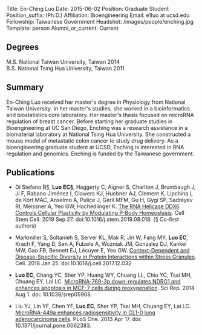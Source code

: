 Title: En-Ching Luo
Date: 2015-06-02
Position: Graduate Student
Position_suffix: (Ph.D.)
Affiliation: Bioengineering
Email: e1luo at ucsd.edu
Fellowship: Taiwanese Government
Headshot: /images/people/enching.jpg
Template: person
Alumni_or_current: Current
<!-- Status: draft -->

## Degrees

M.S. National Taiwan University, Taiwan 2014<br>
B.S. National Tsing Hua University, Taiwan 2011<br>


## Summary

En-Ching Luo received her master's degree in Physiology from National Taiwan University. In her master's studies, she worked in a bioinformatics and biostatistics core laboratory. Her master's thesis focused on microRNA regulation of breast cancer. Before starting her graduate studies in Bioengineering at UC San Diego, Enching was a research assistance in a biomaterial laboratory at National Tsing Hua University. She constructed a mouse model of metastatic colon cancer to study drug delivery. As a bioengineering graduate student at UCSD, Enching is interested in RNA regulation and genomics. Enching is funded by the Taiwanese government.

## Publications

* Di Stefano B§, **Luo EC§**, Haggerty C, Aigner S, Charlton J, Brumbaugh J, Ji F, Rabano Jiménez I, Clowers KJ, Huebner AJ, Clement K, Lipchina I, de Kort MAC, Anselmo A, Pulice J, Gerli MFM, Gu H, Gygi SP, Sadreyev RI, Meissner A, Yeo GW, Hochedlinger K. [The RNA Helicase DDX6 Controls Cellular Plasticity by Modulating P-Body Homeostasis](/papers/2019/Stefano_Enching_cellstemmcell_2019.pdf). Cell Stem Cell. 2019 Sep 27. doi:10.1016/j.stem.2019.08.018. 
(§ Co-first authors)


* Markmiller S, Soltanieh S, Server KL, Mak R, Jin W, Fang MY, **Luo EC**, Krach F, Yang D, Sen A, Fulzele A, Wozniak JM, Gonzalez DJ, Kankel MW, Gao FB, Bennett EJ,
Lécuyer E, Yeo GW. [Context-Dependent and Disease-Specific Diversity in Protein Interactions within Stress Granules](/papers/2018/Sebastian_2018_cell.pdf). Cell. 2018 Jan 25. doi:10.1016/j.cell.2017.12.032

* **Luo EC**, Chang YC, Sher YP, Huang WY, Chuang LL, Chiu YC, Tsai MH, Chuang EY, Lai LC. [MicroRNA-769-3p down-regulates NDRG1 and enhances apoptosis in MCF-7 cells during reoxygenation](https://www.nature.com/articles/srep05908). Sci Rep. 2014 Aug 1. doi: 10.1038/srep05908.   


* Liu YJ, Lin YF, Chen YF, **Luo EC**, Sher YP, Tsai MH, Chuang EY, Lai LC. [MicroRNA-449a enhances radiosensitivity in CL1-0 lung adenocarcinoma cells](http://dx.plos.org/10.1371/journal.pone.0062383). PLoS One. 2013 Apr 17. doi: 10.1371/journal.pone.0062383. 
